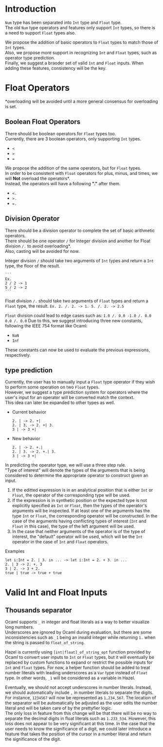 # Introduction

`Num` type has been separated into `Int` type and `Float` type.\
The old `Num` type operators and features only support `Int` types, so there is a need to support `Float` types also.

We propose the addition of basic operators to `Float` types to match those of `Int` types.\
Also, we propose more support in recognizing `Int` and `Float` types, such as operator type prediction.\
Finally, we suggest a braoder set of valid `Int` and `Float` inputs.
When adding these features, consistency will be the key.

# Float Operators
*overloading will be avoided until a more general consensus for overloading is set.

## Boolean Float Operators

There should be boolean operators for `Float` types too.\
Currently, there are 3 boolean operators, only supporting `Int` types.
* `<`
* `>`
* `=`

We propose the addition of the same operators, but for `Float` types.\
In order to be consistent with `Float` operators for plus, minus, and times, we will **Not** overload the operators*.\
Instead, the operators will have a following **"."** after them.
* `<.`
* `>.`
* `=.`

## Division Operator

There should be a division operator to complete the set of basic arithmetic operators.\
There should be one operator `/` for Integer division and another for Float division `/.` to avoid overloading*.\
Also, casting will be avoided for now.

Integer division `/` should take two arguments of `Int` types and return a `Int` type, the floor of the result.
   
    ```
    Ex.
    2 / 2 -> 1
    5 / 2 -> 2
    ``` 

Float division `/.` should take two arguments of `Float` types and return a `Float` type, the result.
    ```
    Ex.
    2. /. 2. -> 1.
    5. /. 2. -> 2.5
    ```

`Float` division could lead to edge cases such as:
    ```
    1.0 /. 0.0
    -1.0 /. 0.0
    0.0 /. 0.0
    ```
Due to this, we suggest introducing three new constants, following the IEEE 754 format like Ocaml:
* `NaN`
* `Inf`

These constants can now be used to evaluate the previous expressions, respectively.

## type prediction
Currently, the user has to manually input a `Float` type operator if they wish to perform some operation on two `Float` types.\
However, we suggest a type prediction system for operators where the user's input for an operator will be converted match the context.\
This idea can later be expanded to other types as well.
* Current behavior
    ```
    2. | -> 2. +|
    2. | 3. -> 2. +| 3.
    3 | -> 3 +|
    ```
* New behavior
    ```
    2. | -> 2. +.|
    2. | 3. -> 2. +.| 3.
    3 | -> 3 +|
    ```

In predicting the operator type, we will use a three step rule.\
"Type of interest" will denote the types of the arguments that is being considered to determine the appropriate operator to construct given an input. 
1. If the editted expression is in an analytical position that is either `Int` or `Float`, the operator of the corresponding type will be used.
2. If the expression is in synthetic position or the expected type is not explicitly specified as `Int` or `Float`, then the types of the operator's arguments will be inspected. If at least one of the arguments has the type `Int` or `Float`, the corresponding operator will be constructed. In the case of the arguments having conflicting types of interest (`Int` and `Float` in this case), the type of the left argument will be used.
3. In the case that neither arguments of the operator is of the type of interest, the "default" operator will be used, which will be the `Int` operator in the case of `Int` and `Float` operators.

Examples
```
let i:Int = 2. | 3. in ... -> let i:Int = 2. + 3. in ...
2. | 3 -> 2. +. 3
3 | 2. -> 3 + 2.
true | true -> true + true
```

# Valid Int and Float Inputs

## Thousands separator
Ocaml supports `_` in integer and float literals as a way to better visualize long numbers.\
Underscores are ignored by Ocaml during evaluation, but there are some inconsistencies such as `_1` being an invalid integer while returning `1.` when the string is passed to `float_of_string`.

Hazel is currently using `[int|float]_of_string_opt` function provided by Ocaml to convert user inputs to `Int` or `Float` types, but it will eventually be replaced by custom functions to expand or restrict the possible inputs for `Int` and `Float` types. For now, a helper function should be added to treat number literals with leading underscores as a `Var` type instead of `Float` type. In other words, `_1` will be considered as a variable in Hazel.

Eventually, we should not accept underscores in number literals. Instead, we should automatically include `,` in number literals to separate the digits. For instance, `1234567` will now be represented as `1,234,567`. The location of the separator will be automatically be adjusted as the user edits the number literal and will be taken care of by the prettyfier logic.\
The only loss in feature from this change will be that there will be no way to separate the decimal digits in float literals such as `1.233_534`. However, this loss does not appear to be very significant at this time. In the case that the user needs to know the significance of a digit, we could later introduce a feature that takes the position of the cursor in a number literal and return the significance of the digit.
